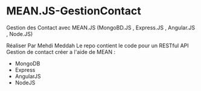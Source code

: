 # MEAN.JS-GestionContact
Gestion des Contact avec MEAN.JS (MongoBD.JS , Express.JS , Angular.JS , Node.JS)

Réaliser Par Mehdi Meddah
Le repo contient le code pour un RESTful API Gestion de contact créer a l'aide de MEAN :

<ul>
<li>MongoDB</li>
<li>Express</li>
<li>AngularJS</li>
<li>NodeJS</li>
</ul>

